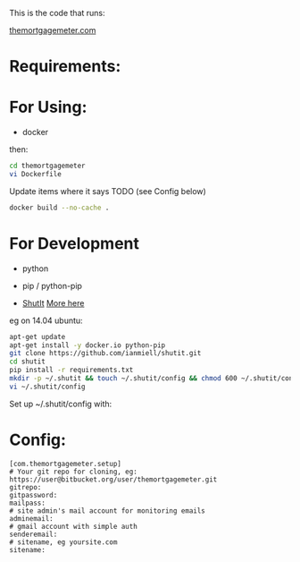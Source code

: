 This is the code that runs:

[themortgagemeter.com](http://themortgagemeter.com)

Requirements:
=============

For Using:
==========

- docker

then:

```sh
cd themortgagemeter
vi Dockerfile
```

Update items where it says TODO (see Config below)

```sh
docker build --no-cache .
```

For Development
===============

- python

- pip / python-pip

- [ShutIt](https://github.com/ianmiell/shutit) [More here](http://ianmiell.github.io/shutit/)



eg on 14.04 ubuntu:

```sh
apt-get update
apt-get install -y docker.io python-pip
git clone https://github.com/ianmiell/shutit.git
cd shutit
pip install -r requirements.txt 
mkdir -p ~/.shutit && touch ~/.shutit/config && chmod 600 ~/.shutit/config 
vi ~/.shutit/config
```


Set up ~/.shutit/config with:


Config:
=======
```
[com.themortgagemeter.setup]
# Your git repo for cloning, eg: https://user@bitbucket.org/user/themortgagemeter.git
gitrepo:
gitpassword:
mailpass:
# site admin's mail account for monitoring emails
adminemail:
# gmail account with simple auth
senderemail:
# sitename, eg yoursite.com
sitename:
```
